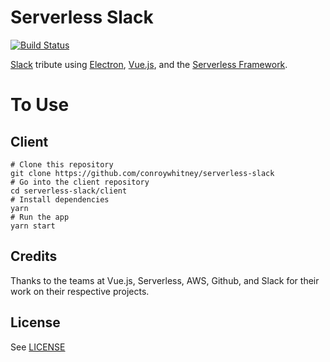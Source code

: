 # Serverless Slack
[![Build Status](https://travis-ci.org/conroywhitney/serverless-slack.svg?branch=master)](https://travis-ci.org/conroywhitney/serverless-slack)

[Slack](https://slack.com/) tribute using [Electron](https://electron.atom.io/), [Vue.js](https://vuejs.org/), and the [Serverless Framework](https://serverless.com/).

# To Use

## Client

```
# Clone this repository
git clone https://github.com/conroywhitney/serverless-slack
# Go into the client repository
cd serverless-slack/client
# Install dependencies
yarn
# Run the app
yarn start
```

## Credits

Thanks to the teams at Vue.js, Serverless, AWS, Github, and Slack for their work on their respective projects.

## License

See [LICENSE](LICENSE)
